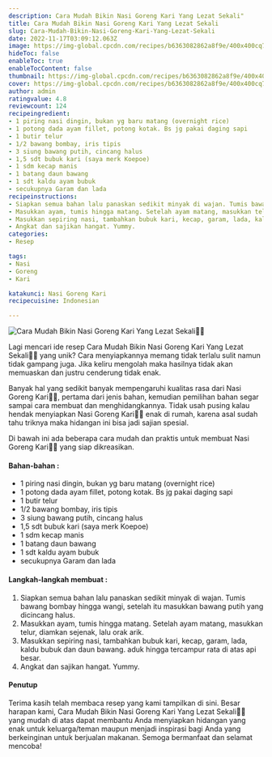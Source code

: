 ```yaml
---
description: Cara Mudah Bikin Nasi Goreng Kari Yang Lezat Sekali"
title: Cara Mudah Bikin Nasi Goreng Kari Yang Lezat Sekali
slug: Cara-Mudah-Bikin-Nasi-Goreng-Kari-Yang-Lezat-Sekali
date: 2022-11-17T03:09:12.063Z
image: https://img-global.cpcdn.com/recipes/b6363082862a8f9e/400x400cq70/photo.jpg
hideToc: false
enableToc: true
enableTocContent: false
thumbnail: https://img-global.cpcdn.com/recipes/b6363082862a8f9e/400x400cq70/photo.jpg
cover: https://img-global.cpcdn.com/recipes/b6363082862a8f9e/400x400cq70/photo.jpg
author: admin
ratingvalue: 4.8
reviewcount: 124
recipeingredient:
- 1 piring nasi dingin, bukan yg baru matang (overnight rice)
- 1 potong dada ayam fillet, potong kotak. Bs jg pakai daging sapi
- 1 butir telur
- 1/2 bawang bombay, iris tipis
- 3 siung bawang putih, cincang halus
- 1,5 sdt bubuk kari (saya merk Koepoe)
- 1 sdm kecap manis
- 1 batang daun bawang
- 1 sdt kaldu ayam bubuk
- secukupnya Garam dan lada
recipeinstructions:
- Siapkan semua bahan lalu panaskan sedikit minyak di wajan. Tumis bawang bombay hingga wangi, setelah itu masukkan bawang putih yang dicincang halus.
- Masukkan ayam, tumis hingga matang. Setelah ayam matang, masukkan telur, diamkan sejenak, lalu orak arik.
- Masukkan sepiring nasi, tambahkan bubuk kari, kecap, garam, lada, kaldu bubuk dan daun bawang. aduk hingga tercampur rata di atas api besar.
- Angkat dan sajikan hangat. Yummy.
categories:
- Resep

tags:
- Nasi
- Goreng
- Kari

katakunci: Nasi Goreng Kari
recipecuisine: Indonesian

---
```


![Cara Mudah Bikin Nasi Goreng Kari Yang Lezat Sekali👩‍🍳](https://img-global.cpcdn.com/recipes/b6363082862a8f9e/400x400cq70/photo.jpg)

Lagi mencari ide resep Cara Mudah Bikin Nasi Goreng Kari Yang Lezat Sekali👩‍🍳 yang unik? Cara menyiapkannya memang tidak terlalu sulit namun tidak gampang juga. Jika keliru mengolah maka hasilnya tidak akan memuaskan dan justru cenderung tidak enak.

Banyak hal yang sedikit banyak mempengaruhi kualitas rasa dari Nasi Goreng Kari👩‍🍳, pertama dari jenis bahan, kemudian pemilihan bahan segar sampai cara membuat dan menghidangkannya. Tidak usah pusing kalau hendak menyiapkan Nasi Goreng Kari👩‍🍳 enak di rumah, karena asal sudah tahu triknya maka hidangan ini bisa jadi sajian spesial.

Di bawah ini ada beberapa cara mudah dan praktis untuk membuat Nasi Goreng Kari👩‍🍳 yang siap dikreasikan.

<!--inarticleads1-->

#### Bahan-bahan :

- 1 piring nasi dingin, bukan yg baru matang (overnight rice)
- 1 potong dada ayam fillet, potong kotak. Bs jg pakai daging sapi
- 1 butir telur
- 1/2 bawang bombay, iris tipis
- 3 siung bawang putih, cincang halus
- 1,5 sdt bubuk kari (saya merk Koepoe)
- 1 sdm kecap manis
- 1 batang daun bawang
- 1 sdt kaldu ayam bubuk
- secukupnya Garam dan lada

<!--inarticleads2-->

#### Langkah-langkah membuat :

1. Siapkan semua bahan lalu panaskan sedikit minyak di wajan. Tumis bawang bombay hingga wangi, setelah itu masukkan bawang putih yang dicincang halus.
1. Masukkan ayam, tumis hingga matang. Setelah ayam matang, masukkan telur, diamkan sejenak, lalu orak arik.
1. Masukkan sepiring nasi, tambahkan bubuk kari, kecap, garam, lada, kaldu bubuk dan daun bawang. aduk hingga tercampur rata di atas api besar.
1. Angkat dan sajikan hangat. Yummy.

#### Penutup

Terima kasih telah membaca resep yang kami tampilkan di sini. Besar harapan kami, Cara Mudah Bikin Nasi Goreng Kari Yang Lezat Sekali👩‍🍳 yang mudah di atas dapat membantu Anda menyiapkan hidangan yang enak untuk keluarga/teman maupun menjadi inspirasi bagi Anda yang berkeinginan untuk berjualan makanan. Semoga bermanfaat dan selamat mencoba!